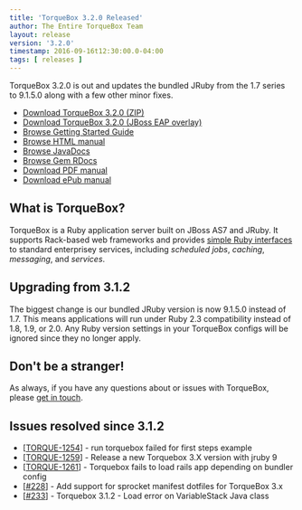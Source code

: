 ```yaml
---
title: 'TorqueBox 3.2.0 Released'
author: The Entire TorqueBox Team
layout: release
version: '3.2.0'
timestamp: 2016-09-16t12:30:00.0-04:00
tags: [ releases ]
---
```


TorqueBox 3.2.0 is out and updates the bundled JRuby from the 1.7
series to 9.1.5.0 along with a few other minor fixes.

* [Download TorqueBox 3.2.0 (ZIP)][download]
* [Download TorqueBox 3.2.0 (JBoss EAP overlay)][download_overlay]
* [Browse Getting Started Guide][gettingstarted]
* [Browse HTML manual][htmldocs]
* [Browse JavaDocs][javadocs]
* [Browse Gem RDocs][rdocs]
* [Download PDF manual][pdfdocs]
* [Download ePub manual][epubdocs]

## What is TorqueBox?

TorqueBox is a Ruby application server built on JBoss AS7 and JRuby.
It supports Rack-based web frameworks and provides [simple Ruby
interfaces][features] to standard enterprisey services, including
*scheduled jobs*, *caching*, *messaging*, and *services*.

## Upgrading from 3.1.2

The biggest change is our bundled JRuby version is now 9.1.5.0 instead
of 1.7. This means applications will run under Ruby 2.3 compatibility
instead of 1.8, 1.9, or 2.0. Any Ruby version settings in your
TorqueBox configs will be ignored since they no longer apply.

## Don't be a stranger!

As always, if you have any questions about or issues with TorqueBox, please [get in touch][community].

## Issues resolved since 3.1.2
<ul>
<li>[<a href='https://issues.jboss.org/browse/TORQUE-1254'>TORQUE-1254</a>] -         run torquebox failed for first steps example
</li>
<li>[<a href='https://issues.jboss.org/browse/TORQUE-1259'>TORQUE-1259</a>] -         Release a new Torquebox 3.X version with jruby 9
</li>
<li>[<a href='https://issues.jboss.org/browse/TORQUE-1261'>TORQUE-1261</a>] -         Torquebox fails to load rails app depending on bundler config
</li>
<li>[<a href='https://github.com/torquebox/torquebox/pull/228'>#228</a>] -  Add support for sprocket manifest dotfiles for TorqueBox 3.x
</li>
<li>[<a href='https://github.com/torquebox/torquebox/issues/233'>#233</a>] - Torquebox 3.1.2 - Load error on VariableStack Java class
</li>
</ul>

[download]:         /release/org/torquebox/torquebox-dist/3.2.0/torquebox-dist-3.2.0-bin.zip
[download_overlay]: /release/org/torquebox/torquebox-dist/3.2.0/torquebox-dist-3.2.0-eap-overlay.zip
[gettingstarted]:   /getting-started/3.2.0/
[htmldocs]:         /documentation/3.2.0/
[javadocs]:         /documentation/3.2.0/javadoc/
[rdocs]:            /documentation/3.2.0/yardoc/
[pdfdocs]:          /release/org/torquebox/torquebox-docs-en_US/3.2.0/torquebox-docs-en_US-3.2.0.pdf
[epubdocs]:         /release/org/torquebox/torquebox-docs-en_US/3.2.0/torquebox-docs-en_US-3.2.0.epub
[features]:         /features
[community]:        /community/
